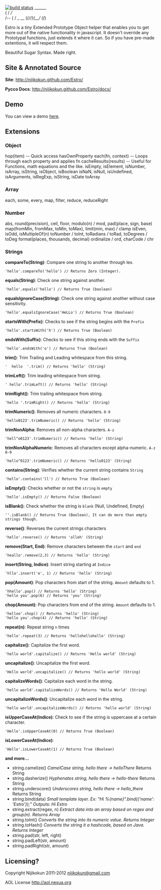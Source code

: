 [![build status](https://secure.travis-ci.org/Nijikokun/Estro.png)](http://travis-ci.org/Nijikokun/Estro)
     ______              
    (  /        _/_      
      /--   (   /  _   __
    (/____//_)_(__/ (_(_)

Estro is a *tiny* Extended Prototype Object helper that enables you to get more out of the native functionality in javascript.
It doesn't override any Prototypal functions, just extends it where it can. So if you have pre-made extentions, it will respect them.

Beautiful Sugar Syntax. Made right.

Site & Annotated Source
--------------

**Site**: <http://nijikokun.github.com/Estro/>

**Pycco Docs**: <http://nijikokun.github.com/Estro/docs/>

Demo
----

You can view a demo <a href="http://jsfiddle.net/kYsWv/1/">here</a>.
    
Extensions
----------

<h3>Object</h3>
    hop(item) -- Quick access hasOwnProperty
    each(fn, context) -- Loops through each property and applies fn
    cacheResults(results) -- Useful for Functions, math equations and the like.
    isEmpty, isElement, isNumber, isArray, isString, isObject, isBoolean
    isNaN, isNull, isUndefined, isArguments, isRegExp, isString, isDate
    toArray

<h3>Array</h3>
    each, some, every, map, filter, reduce, reduceRight
    
<h3>Number</h3>
    abs, round(precision), ceil, floor, modulo(n) / mod, pad(place, sign, base)
    map(fromMin, fromMax, toMin, toMax), limit(min, max) / clamp
    isEven, isOdd, isMultipleOf(n)
    toNumber / toInt, toRadians / toRad, toDegrees / toDeg
    format(places, thousands, decimal)
    ordinalize / ord, charCode / chr

<h3>Strings</h3>

**compareTo(String)**: Compare one string to another through lex.

    'hello'.compareTo('hello') // Returns Zero (Integer).

**equals(String)**: Check one string against another.

    'hello'.equals('hello') // Returns True (boolean)

**equalsIgnoreCase(String)**: Check one string against another without case sensitivity.

    'hello'.equalsIgnoreCase('HeLLo') // Returns True (Boolean)
    
**startsWith(Prefix)**: Checks to see if the string begins with the `Prefix`

    'hello'.startsWith('h') // Returns True (Boolean)
    
**endsWith(Suffix)**: Checks to see if this string ends with the `Suffix`

    'hello'.endsWith('o') // Returns True (Boolean)
    
**trim()**: Trim Trailing and Leading whitespace from this string.

    '  hello  '.trim() // Returns 'hello' (String)

**trimLeft()**: Trim leading whitespace from string.

    ' hello'.trimLeft() // Returns 'hello' (String)

**trimRight()**: Trim trailing whitespace from string.

    'hello '.trimRight() // Returns 'hello' (String)
    
**trimNumeric()**: Removes all numeric characters. `0-9`

    'hello0123'.trimNumeric() // Returns 'hello' (String)
    
**trimNonAlpha**: Removes all non-alpha characters. `A-z`

    'hell^o0123'.trimNumeric() // Returns 'hello' (String)
    
**trimNonAlphaNumeric**: Removes all characters except alpha-numeric. `A-z 0-9`

    'hello^0123'.trimNumeric() // Returns 'hello0123' (String)
    
**contains(String)**: Verifies whether the current string contains `String`

    'hello'.contains('ll') // Returns True (Boolean)
    
**isEmpty()**: Checks whether or not the `string` is `empty`

    'hello'.isEmpty() // Returns False (Boolean)
    
**isBlank()**: Check whether the string is `blank` (Null, Undefined, Empty)

    ''.isBlank() // Returns True (Boolean), It can do more than empty strings though.

**reverse()**: Reverses the current strings characters

    'hello'.reverse() // Returns 'olleh' (String)

**remove(Start, End)**: Remove characters between the `start` and `end`

    'heallo'.remove(2,3) // Returns 'hello' (String)

**insert(String, Indice)**: Insert string starting at `Indice`

    'hllo'.insert('e', 1) // Returns 'hello' (String)
    
**pop(Amount)**: Pop characters from start of the string. `Amount` defaults to 1.

    'hhello'.pop() // Returns 'hello' (String)
    'hello you'.pop(6) // Returns 'you' (String)

**chop(Amount)**: Pop characters from end of the string. `Amount` defaults to 1.

    'helloo'.chop() // Returns 'hello' (String)
    'hello you'.chop(4) // Returns 'hello' (String)

**repeat(n)**: Repeat string `n` times

    'hello'.repeat(3) // Returns 'hellohellohello' (String)

**capitalize()**: Capitalize the first word.

    'hello world'.capitalize() // Returns 'Hello world' (String)

**uncapitalize()**: Uncapitalize the first word.

    'Hello world'.uncapitalize() // Returns 'hello world' (String)

**capitalizeWords()**: Capitalize each word in the string.

    'hello world'.capitalizeWords() // Returns 'Hello World' (String)

**uncapitalizeWords()**: Uncapitalize each word in the string.

    'hello world'.uncapitalizeWords() // Returns 'hello world' (String)

**isUpperCaseAt(Indice)**: Check to see if the string is uppercase at a certain character.

    'Hello'.isUpperCaseAt(0) // Returns True (Boolean)

**isLowerCaseAt(Indice)**: 

    'Hello'.isLowerCaseAt(1) // Returns True (Boolean)

**and more...**

  * string.camelize() *CamelCase string, hello there -> helloThere* Returns String
  * string.dasherize() *Hyphenates string, hello there -> hello-there* Returns String
  * string.underscore() *Underscores string, hello there -> hello_there* Returns String
  * string.bind(data) *Small template layer. Ex: "Hi %{name}".bind({'name': 'Estro'});" Outputs: Hi Estro*
  * string.extract(regex, n) *Extract data into an array based on regex and group(n). Returns Array*
  * string.toInt() *Converts the string into its numeric value. Returns Integer*
  * string.toHash() *Converts the string it a hashcode, based on Java. Returns Integer*
  * string.pad(str, left, right)
  * string.padLeft(str, amount)
  * string.padRight(str, amount)

Licensing?
----------

Copyright Nijikokun 2011-2012 <nijikokun@gmail.com>

AOL License <http://aol.nexua.org>
